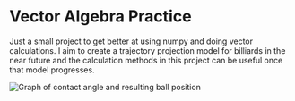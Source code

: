 # Vector Algebra Practice

Just a small project to get better at using numpy and doing vector calculations. I aim to create a trajectory projection model for billiards in the near future and the calculation methods in this project can be useful once that model progresses.

![Graph of contact angle and resulting ball position](https://user-images.githubusercontent.com/53980635/173065506-df1f0903-86a4-4a1f-8111-3f810f38968d.png)
